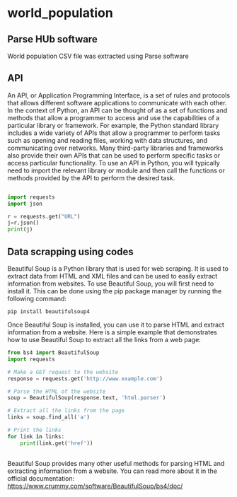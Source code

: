 # world_population

## Parse HUb software

World population CSV file was extracted using Parse software

## API

An API, or Application Programming Interface, is a set of rules and protocols that allows different software applications to communicate with each other. In the context of Python, an API can be thought of as a set of functions and methods that allow a programmer to access and use the capabilities of a particular library or framework. For example, the Python standard library includes a wide variety of APIs that allow a programmer to perform tasks such as opening and reading files, working with data structures, and communicating over networks. Many third-party libraries and frameworks also provide their own APIs that can be used to perform specific tasks or access particular functionality. To use an API in Python, you will typically need to import the relevant library or module and then call the functions or methods provided by the API to perform the desired task.

```python

import requests
import json

r = requests.get("URL")
j=r.json()
print(j)

```

## Data scrapping using codes

Beautiful Soup is a Python library that is used for web scraping. It is used to extract data from HTML and XML files and can be used to easily extract information from websites. To use Beautiful Soup, you will first need to install it. This can be done using the pip package manager by running the following command:

`pip install beautifulsoup4`

Once Beautiful Soup is installed, you can use it to parse HTML and extract information from a website. Here is a simple example that demonstrates how to use Beautiful Soup to extract all the links from a web page:

```python
from bs4 import BeautifulSoup
import requests

# Make a GET request to the website
response = requests.get('http://www.example.com')

# Parse the HTML of the website
soup = BeautifulSoup(response.text, 'html.parser')

# Extract all the links from the page
links = soup.find_all('a')

# Print the links
for link in links:
    print(link.get('href'))
    
```
    
Beautiful Soup provides many other useful methods for parsing HTML and extracting information from a website. You can read more about it in the official documentation: https://www.crummy.com/software/BeautifulSoup/bs4/doc/
